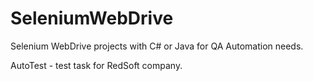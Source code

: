 # SeleniumWebDrive
Selenium WebDrive projects with C# or Java for QA Automation needs.

AutoTest - test task for RedSoft company.
